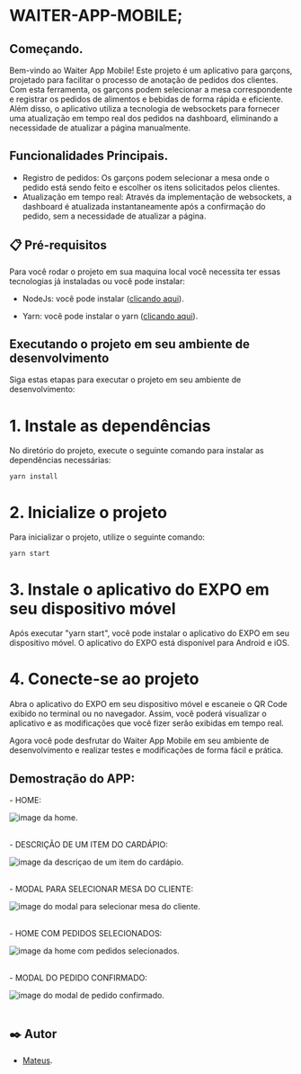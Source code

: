 # WAITER-APP-MOBILE;

## Começando.

Bem-vindo ao Waiter App Mobile! Este projeto é um aplicativo para garçons, projetado para facilitar o processo de anotação de pedidos dos clientes. Com esta ferramenta, os garçons podem selecionar a mesa correspondente e registrar os pedidos de alimentos e bebidas de forma rápida e eficiente. Além disso, o aplicativo utiliza a tecnologia de websockets para fornecer uma atualização em tempo real dos pedidos na dashboard, eliminando a necessidade de atualizar a página manualmente.

## Funcionalidades Principais.

- Registro de pedidos: Os garçons podem selecionar a mesa onde o pedido está sendo feito e escolher os itens solicitados pelos
  clientes.
- Atualização em tempo real: Através da implementação de websockets, a dashboard é atualizada instantaneamente após a confirmação do pedido, sem a necessidade de atualizar a página.

## 📋 Pré-requisitos

Para você rodar o projeto em sua maquina local você necessita ter essas tecnologias já instaladas ou você pode instalar:

- NodeJs: você pode instalar ([clicando aqui](https://nodejs.org/en/download/)).

- Yarn: você pode instalar o yarn ([clicando aqui](https://classic.yarnpkg.com/lang/en/docs/install/#debian-stable)).

## Executando o projeto em seu ambiente de desenvolvimento

Siga estas etapas para executar o projeto em seu ambiente de desenvolvimento:

# 1. Instale as dependências

No diretório do projeto, execute o seguinte comando para instalar as dependências necessárias:

```
yarn install
```

# 2. Inicialize o projeto

Para inicializar o projeto, utilize o seguinte comando:

```
yarn start
```

# 3. Instale o aplicativo do EXPO em seu dispositivo móvel

Após executar "yarn start", você pode instalar o aplicativo do EXPO em seu dispositivo móvel. O aplicativo do EXPO está disponível para Android e iOS.

# 4. Conecte-se ao projeto

Abra o aplicativo do EXPO em seu dispositivo móvel e escaneie o QR Code exibido no terminal ou no navegador. Assim, você poderá visualizar o aplicativo e as modificações que você fizer serão exibidas em tempo real.

Agora você pode desfrutar do Waiter App Mobile em seu ambiente de desenvolvimento e realizar testes e modificações de forma fácil e prática.

## Demostração do APP:

<p>- HOME:<p>

<img aling="center" src="./public/home.jpeg" alt="image da home.">
<br><br>

<p>- DESCRIÇÃO DE UM ITEM DO CARDÁPIO:<p>

<img aling="center" src="./public/descriptionOfAMenuItem.jpeg" alt="image da descriçao de um item do cardápio.">
<br><br>

<p>- MODAL PARA SELECIONAR MESA DO CLIENTE:<p>

<img aling="center" src="./public/modalToSelectTable.jpeg" alt="image do modal para selecionar mesa do cliente.">
<br><br>

<p>- HOME COM PEDIDOS SELECIONADOS:<p>

<img aling="center" src="./public/homeWithOrders.jpeg" alt="image da home com pedidos selecionados.">
<br><br>

<p>- MODAL DO PEDIDO CONFIRMADO:<p>

<img aling="center" src="./public/confirmedOrder.jpeg" alt="image do modal de pedido confirmado.">
<br><br>

## ✒️ Autor

- [Mateus](https://github.com/mateusfelixdias).
